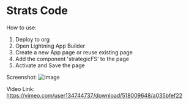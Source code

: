 # Strats Code
How to use:
1. Deploy to org
2. Open Lightning App Builder
3. Create a new App page or reuse existing page
4. Add the component 'strategicFS' to the page
5. Activate and Save the page

Screenshot:
![image](https://user-images.githubusercontent.com/11876166/109458708-500ace80-7a2b-11eb-8541-9ab6dfe720ca.png)

Video Link: https://vimeo.com/user134744737/download/518009648/a035bfef22


